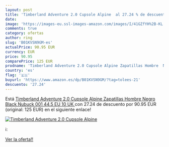 ```yaml
---
layout: post
title: 'Timberland Adventure 2.0 Cupsole Alpine  al 27.24 % de descuento'
date: 
image: 'https://images-eu.ssl-images-amazon.com/images/I/41GZfYH%2B-KL._SL200_.jpg'
comments: true
category: ofertas
author: ring
slug: 'B01KVSN9GM-es'
actualPrice: 90.95 EUR
currency: EUR
price: 90.95
comparePrice: 125 EUR
prodname: 'Timberland Adventure 2.0 Cupsole Alpine Zapatillas Hombre  Negro  Black Nubuck 001   44.5 EU  10 UK '
country: 'es'
flag: '🇪🇸'
buyurl: 'https://www.amazon.es/dp/B01KVSN9GM/?tag=tolees-21'
descuento: '27.24'
---
```


Está [Timberland Adventure 2.0 Cupsole Alpine Zapatillas Hombre  Negro  Black Nubuck 001   44.5 EU  10 UK ](https://www.amazon.es/dp/B01KVSN9GM/?tag=tolees-21) con 27.24 de descuento por 90.95 EUR (original: 125 EUR) en el siguiente enlace!

[![Timberland Adventure 2.0 Cupsole Alpine ](https://images-eu.ssl-images-amazon.com/images/I/41GZfYH%2B-KL._SL200_.jpg)](https://www.amazon.es/dp/B01KVSN9GM/?tag=tolees-21)

ℹ️:


[Ver la oferta!!](https://www.amazon.es/dp/B01KVSN9GM/?tag=tolees-21)
